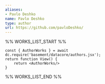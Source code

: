 ```yaml
---
aliases:
- Pavlo Deshko
name: Pavlo Deshko
type: author
url: https://github.com/pavloDeshko/
---
```



%% WORKS_LIST_START %%

```datacorejsx
const { AuthorWorks } = await dc.require('basement/datacore/authors.jsx');
return function View() {
    return <AuthorWorks/>
}
```
%% WORKS_LIST_END %%